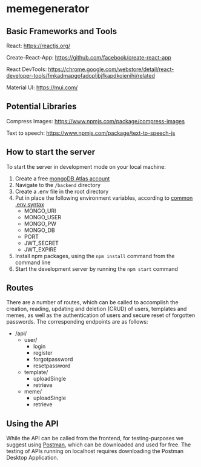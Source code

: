 # memegenerator

## Basic Frameworks and Tools

React: https://reactjs.org/

Create-React-App: https://github.com/facebook/create-react-app

React DevTools: https://chrome.google.com/webstore/detail/react-developer-tools/fmkadmapgofadopljbjfkapdkoienihi/related

Material UI: https://mui.com/


## Potential Libraries

Compress Images: https://www.npmjs.com/package/compress-images

Text to speech: https://www.npmjs.com/package/text-to-speech-js

## How to start the server

To start the server in development mode on your local machine:

1. Create a free [mongoDB Atlas account](https://www.mongodb.com)
2. Navigate to the `/backend` directory
3. Create a .env file in the root directory
4. Put in place the following environment variables, according to [common .env syntax](https://www.npmjs.com/package/dotenv)
    * MONGO_URI
    * MONGO_USER
    * MONGO_PW
    * MONGO_DB
    * PORT
    * JWT_SECRET
    * JWT_EXPIRE
5. Install npm packages, using the `npm install` command from the command line
6. Start the development server by running the `npm start` command

## Routes

There are a number of routes, which can be called to accomplish the creation, reading, updating and deletion (CRUD) of users, templates and memes, as well as the authentication of users and secure reset of forgotten passwords. The corresponding endpoints are as follows:

* /api/
    * user/
        * login
        * register
        * forgotpassword
        * resetpassword
    * template/
        * uploadSingle
        * retrieve
    * meme/
        * uploadSingle
        * retrieve

## Using the API

While the API can be called from the frontend, for testing-purposes we suggest using [Postman](https://www.postman.com), which can be downloaded and used for free. The testing of APIs running on localhost requires downloading the Postman Desktop Application.

